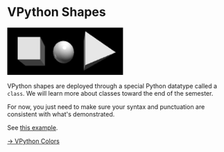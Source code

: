 # VPython Shapes

![Alt text](image-4.png)

VPython shapes are deployed through a special Python datatype called a `class`. We will learn more about classes toward the end of the semester.

For now, you just need to make sure your syntax and punctuation are consistent with what's demonstrated.

See [this example](https://trinket.io/glowscript/dfa8dc7476).

[\-> VPython Colors](/vpython-shapes-and-colors/06_vpythonColors.md)
